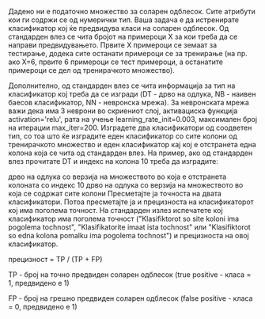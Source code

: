 Дадено ни е податочно множество за соларен одблесок. Сите атрибути кои ги содржи се од нумерички тип. Ваша задача е да истренирате класификатор кој ќе предвидува класи на соларен одблесок. Од стандарден влез се чита бројот на примероци X за кои треба да се направи предвидувањето. Првите X примероци се земаат за тестирање, додека сите останати примероци се за тренирање (на пр. ако X=6, првите 6 примероци се тест примероци, а останатите примероци се дел од тренирачкото множество). 

Дополнително, од стандарден влез се чита информација за тип на класификатор кој треба да се изгради (DT - дрво на одлука, NB - наивен баесов класификатор, NN - невронска мрежа). За невронската мрежа важи дека има 3 неврони во скриениот слој, активациска функција activation='relu', рата на учење learning_rate_init=0.003, максимален број на итерации max_iter=200. Изградете два класификатори од соодветен тип, со тоа што ќе изградите еден класификатор со сите колони од тренирачкото множество и еден класификатор кај кој е отстранета една колона која се чита од стандарден влез. На пример, ако од стандарден влез прочитате DT и индекс на колона 10 треба да изградите:

дрво на одлука со верзија на множеството во која е отстранета колоната со индекс 10
дрво на одлука со верзија на множеството во која се содржат сите колони
Пресметајте ја точноста на двата класификатори. Потоа пресметајте ја и прецизноста на класификаторот кој има поголема точност. На стандарден излез испечатете кој класификатор има поголема точност ("Klasifiktorot so site koloni ima pogolema tochnost", "Klasifikatorite imaat ista tochnost" или "Klasifiktorot so edna kolona pomalku ima pogolema tochnost") и прецизноста на овој класификатор.

прецизност = TP / (TP + FP)



TP - број на точно предвиден соларен одблесок (true positive - класа = 1, предвидено е 1)

FP - број на грешно предвиден соларен одблесок (false positive - класа = 0, предвидено е 1)